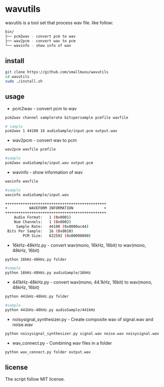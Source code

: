 # wavutils

wavutils is a tool set that process wav file. like follow:

```bash
bin/
├── pcm2wav - convert pcm to wav
├── wav2pcm - convert wav to pcm
└── wavinfo - show info of wav
```

## install

```bash
git clone https://github.com/smallmuou/wavutils
cd wavutils
sudo ./install.sh
```

## usage
* pcm2wav - convert pcm to wav

```bash
pcm2wav channel samplerate bitspersample pcmfile wavfile

# sample
pcm2wav 1 44100 16 audioSample/input.pcm output.wav
```

* wav2pcm - convert wav to pcm

```bash
wav2pcm wavfile pcmfile

#sample
pcm2wav audioSample/input.wav output.pcm
```

* wavinfo - show information of wav

```bash
wavinfo wavfile

#sample
wavinfo audioSample/input.wav

++++++++++++++++++++++++++++++++++++++++++++++
+          WAVEFORM INFORMATION              +
++++++++++++++++++++++++++++++++++++++++++++++
    Audio Format:   1 (0x0001)
    Num Channels:   1 (0x0002)
     Sample Rate:   44100 (0x0000ac44)
 Bits Per Sample:   16 (0x0010)
        PCM Size:   622592 (0x00098000)
```

* 16kHz-48kHz.py - convert wav(mono, 16kHz, 16bit) to wav(mono, 48kHz, 16bit)  

```bash
python 16kHz-48kHz.py folder

#sample
python 16kHz-48kHz.py audioSample/16kHz
```


* 441kHz-48kHz.py - convert wav(mono, 44.1kHz, 16bit) to wav(mono, 48kHz, 16bit)  

```bash
python 441kHz-48kHz.py folder

#sample
python 441kHz-48kHz.py audioSample/441kHz
```

* noisysignal_synthesizer.py - Create composite wav of signal.wav and noise.wav  

```bash
python noisysignal_synthesizer.py signal.wav noise.wav noisysignal.wav
```

* wav_connect.py - Combining wav files in a folder  

```bash
python wav_connect.py folder output.wav
```

## license

The script follow MIT license.
